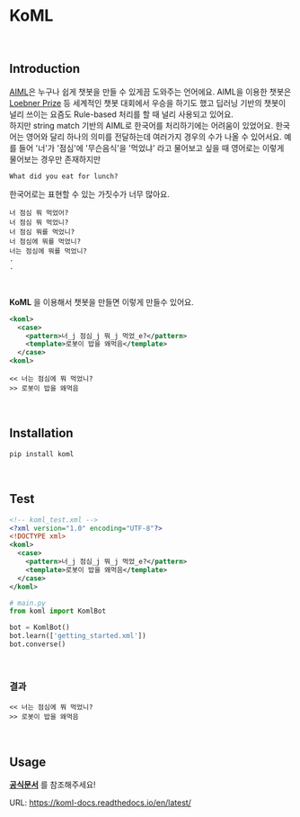 # KoML

<br>

## Introduction 

[AIML](https://en.wikipedia.org/wiki/Artificial_Intelligence_Markup_Language)은 누구나 쉽게 챗봇을 만들 수 있게끔 도와주는 언어에요. AIML을 이용한 챗봇은 [Loebner Prize](https://en.wikipedia.org/wiki/Loebner_Prize) 등 세계적인 챗봇 대회에서 우승을 하기도 했고 딥러닝 기반의 챗봇이 널리 쓰이는 요즘도 Rule-based 처리를 할 때 널리 사용되고 있어요.
<br>
하지만 string match 기반의 AIML로 한국어를 처리하기에는 어려움이 있었어요. 한국어는 영어와 달리 하나의 의미를 전달하는데 여러가지 경우의 수가 나올 수 있어서요. 예를 들어 '너'가 '점심'에 '무슨음식'을 '먹었냐' 라고 물어보고 싶을 때 영어로는 이렇게 물어보는 경우만 존재하지만
```
What did you eat for lunch?
```

한국어로는 표현할 수 있는 가짓수가 너무 많아요.
```
너 점심 뭐 먹었어?
너 점심 뭐 먹었니?
너 점심 뭐를 먹었니?
너 점심에 뭐를 먹었니?
너는 점심에 뭐를 먹었니?
.
.
```

<br>

**KoML** 을 이용해서 챗봇을 만들면 이렇게 만들수 있어요.

```xml
<koml>
  <case>
    <pattern>너_j 점심_j 뭐_j 먹었_e?</pattern>
    <template>로봇이 밥을 왜먹음</template>
  </case>
<koml>
```
```
<< 너는 점심에 뭐 먹었니?
>> 로봇이 밥을 왜먹음
```

<br>

## Installation

```
pip install koml
```

<br>

## Test
```xml
<!-- koml_test.xml -->
<?xml version="1.0" encoding="UTF-8"?>
<!DOCTYPE xml>
<koml>
  <case>
    <pattern>너_j 점심_j 뭐_j 먹었_e?</pattern>
    <template>로봇이 밥을 왜먹음</template>
  </case>
</koml>
```
```python
# main.py
from koml import KomlBot

bot = KomlBot()
bot.learn(['getting_started.xml'])
bot.converse()
```
<br>

### 결과
```
<< 너는 점심에 뭐 먹었니?
>> 로봇이 밥을 왜먹음
```

<br>

## Usage

[**공식문서**](https://koml-docs.readthedocs.io/en/latest/) 를 참조해주세요!

URL: https://koml-docs.readthedocs.io/en/latest/
